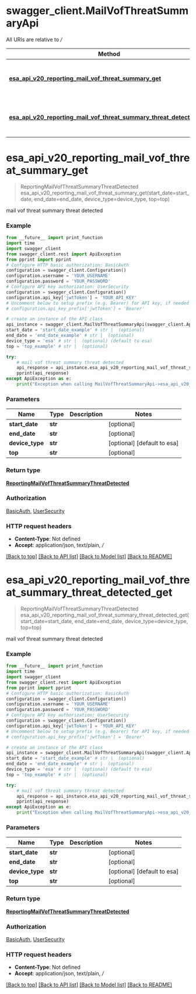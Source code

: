 # swagger_client.MailVofThreatSummaryApi

All URIs are relative to */*

Method | HTTP request | Description
------------- | ------------- | -------------
[**esa_api_v20_reporting_mail_vof_threat_summary_get**](MailVofThreatSummaryApi.md#esa_api_v20_reporting_mail_vof_threat_summary_get) | **GET** /esa/api/v2.0/reporting/mail_vof_threat_summary | mail vof threat summary threat detected
[**esa_api_v20_reporting_mail_vof_threat_summary_threat_detected_get**](MailVofThreatSummaryApi.md#esa_api_v20_reporting_mail_vof_threat_summary_threat_detected_get) | **GET** /esa/api/v2.0/reporting/mail_vof_threat_summary/threat_detected | mail vof threat summary threat detected

# **esa_api_v20_reporting_mail_vof_threat_summary_get**
> ReportingMailVofThreatSummaryThreatDetected esa_api_v20_reporting_mail_vof_threat_summary_get(start_date=start_date, end_date=end_date, device_type=device_type, top=top)

mail vof threat summary threat detected

### Example
```python
from __future__ import print_function
import time
import swagger_client
from swagger_client.rest import ApiException
from pprint import pprint
# Configure HTTP basic authorization: BasicAuth
configuration = swagger_client.Configuration()
configuration.username = 'YOUR_USERNAME'
configuration.password = 'YOUR_PASSWORD'
# Configure API key authorization: UserSecurity
configuration = swagger_client.Configuration()
configuration.api_key['jwtToken'] = 'YOUR_API_KEY'
# Uncomment below to setup prefix (e.g. Bearer) for API key, if needed
# configuration.api_key_prefix['jwtToken'] = 'Bearer'

# create an instance of the API class
api_instance = swagger_client.MailVofThreatSummaryApi(swagger_client.ApiClient(configuration))
start_date = 'start_date_example' # str |  (optional)
end_date = 'end_date_example' # str |  (optional)
device_type = 'esa' # str |  (optional) (default to esa)
top = 'top_example' # str |  (optional)

try:
    # mail vof threat summary threat detected
    api_response = api_instance.esa_api_v20_reporting_mail_vof_threat_summary_get(start_date=start_date, end_date=end_date, device_type=device_type, top=top)
    pprint(api_response)
except ApiException as e:
    print("Exception when calling MailVofThreatSummaryApi->esa_api_v20_reporting_mail_vof_threat_summary_get: %s\n" % e)
```

### Parameters

Name | Type | Description  | Notes
------------- | ------------- | ------------- | -------------
 **start_date** | **str**|  | [optional] 
 **end_date** | **str**|  | [optional] 
 **device_type** | **str**|  | [optional] [default to esa]
 **top** | **str**|  | [optional] 

### Return type

[**ReportingMailVofThreatSummaryThreatDetected**](ReportingMailVofThreatSummaryThreatDetected.md)

### Authorization

[BasicAuth](../README.md#BasicAuth), [UserSecurity](../README.md#UserSecurity)

### HTTP request headers

 - **Content-Type**: Not defined
 - **Accept**: application/json, text/plain, */*

[[Back to top]](#) [[Back to API list]](../README.md#documentation-for-api-endpoints) [[Back to Model list]](../README.md#documentation-for-models) [[Back to README]](../README.md)

# **esa_api_v20_reporting_mail_vof_threat_summary_threat_detected_get**
> ReportingMailVofThreatSummaryThreatDetected esa_api_v20_reporting_mail_vof_threat_summary_threat_detected_get(start_date=start_date, end_date=end_date, device_type=device_type, top=top)

mail vof threat summary threat detected

### Example
```python
from __future__ import print_function
import time
import swagger_client
from swagger_client.rest import ApiException
from pprint import pprint
# Configure HTTP basic authorization: BasicAuth
configuration = swagger_client.Configuration()
configuration.username = 'YOUR_USERNAME'
configuration.password = 'YOUR_PASSWORD'
# Configure API key authorization: UserSecurity
configuration = swagger_client.Configuration()
configuration.api_key['jwtToken'] = 'YOUR_API_KEY'
# Uncomment below to setup prefix (e.g. Bearer) for API key, if needed
# configuration.api_key_prefix['jwtToken'] = 'Bearer'

# create an instance of the API class
api_instance = swagger_client.MailVofThreatSummaryApi(swagger_client.ApiClient(configuration))
start_date = 'start_date_example' # str |  (optional)
end_date = 'end_date_example' # str |  (optional)
device_type = 'esa' # str |  (optional) (default to esa)
top = 'top_example' # str |  (optional)

try:
    # mail vof threat summary threat detected
    api_response = api_instance.esa_api_v20_reporting_mail_vof_threat_summary_threat_detected_get(start_date=start_date, end_date=end_date, device_type=device_type, top=top)
    pprint(api_response)
except ApiException as e:
    print("Exception when calling MailVofThreatSummaryApi->esa_api_v20_reporting_mail_vof_threat_summary_threat_detected_get: %s\n" % e)
```

### Parameters

Name | Type | Description  | Notes
------------- | ------------- | ------------- | -------------
 **start_date** | **str**|  | [optional] 
 **end_date** | **str**|  | [optional] 
 **device_type** | **str**|  | [optional] [default to esa]
 **top** | **str**|  | [optional] 

### Return type

[**ReportingMailVofThreatSummaryThreatDetected**](ReportingMailVofThreatSummaryThreatDetected.md)

### Authorization

[BasicAuth](../README.md#BasicAuth), [UserSecurity](../README.md#UserSecurity)

### HTTP request headers

 - **Content-Type**: Not defined
 - **Accept**: application/json, text/plain, */*

[[Back to top]](#) [[Back to API list]](../README.md#documentation-for-api-endpoints) [[Back to Model list]](../README.md#documentation-for-models) [[Back to README]](../README.md)

